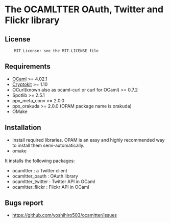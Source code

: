 The OCAMLTTER OAuth, Twitter and Flickr library
====================================================

License
-------

        MIT License: see the MIT-LICENSE file


Requirements
------------
	
* [OCaml](http://caml.inria.fr/) >= 4.02.1
* [Cryptokit](http://pauillac.inria.fr/~xleroy/software.html) >= 1.10
* OCurl(known also as ocaml-curl or curl for OCaml) >= 0.7.2
* Spotlib >= 2.5.1
* ppx_meta_conv >= 2.0.0
* ppx_orakuda >= 2.0.0 (OPAM package name is orakuda) 
* OMake

Installation
------------

* Install required libraries. OPAM is an easy and highly recommended way to install them semi-automatically.
* omake

It installs the following packages:

* ocamltter : a Twitter client
* ocamltter_oauth : OAuth library
* ocamltter_twitter : Twitter API in OCaml
* ocamltter_flickr : Flickr API in OCaml

Bugs report
-----------

* https://github.com/yoshihiro503/ocamltter/issues

